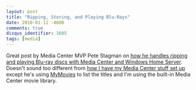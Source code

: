 ```yaml
---
layout: post
title: "Ripping, Storing, and Playing Blu-Rays"
date: 2010-01-12 -0800
comments: true
disqus_identifier: 1605
tags: [media]
---
```

Great post by Media Center MVP Pete Stagman on [how he handles ripping
and playing Blu-ray discs with Media Center and Windows Home
Server](http://www.nedmug.com/Blogs/tabid/226/PostID/30/Ripping-Storing-and-Playing-Blu-Rays.aspx).
Doesn't sound too different from [how I have my Media Center stuff set
up](/archive/2008/09/30/overview-of-my-media-center-solution.aspx)
except he's using [MyMovies](http://www.mymovies.dk) to list the titles
and I'm using the built-in Media Center movie library.
